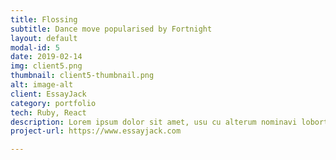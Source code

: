 ```yaml
---
title: Flossing
subtitle: Dance move popularised by Fortnight
layout: default
modal-id: 5
date: 2019-02-14
img: client5.png
thumbnail: client5-thumbnail.png
alt: image-alt
client: EssayJack
category: portfolio
tech: Ruby, React
description: Lorem ipsum dolor sit amet, usu cu alterum nominavi lobortis. At duo novum diceret. Tantas apeirian vix et, usu sanctus postulant inciderint ut, populo diceret necessitatibus in vim. Cu eum dicam feugiat noluisse.
project-url: https://www.essayjack.com

---
```


